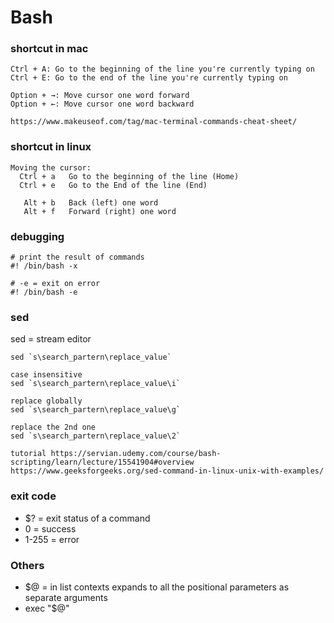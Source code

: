 # Bash

### shortcut in mac
```
Ctrl + A: Go to the beginning of the line you're currently typing on
Ctrl + E: Go to the end of the line you're currently typing on

Option + →: Move cursor one word forward
Option + ←: Move cursor one word backward

https://www.makeuseof.com/tag/mac-terminal-commands-cheat-sheet/
```
### shortcut in linux
```
Moving the cursor:
  Ctrl + a   Go to the beginning of the line (Home)
  Ctrl + e   Go to the End of the line (End)
  
   Alt + b   Back (left) one word
   Alt + f   Forward (right) one word
```

### debugging
```
# print the result of commands
#! /bin/bash -x

# -e = exit on error
#! /bin/bash -e
```

### sed
sed = stream editor
```
sed `s\search_partern\replace_value`

case insensitive
sed `s\search_partern\replace_value\i`

replace globally
sed `s\search_partern\replace_value\g`

replace the 2nd one
sed `s\search_partern\replace_value\2`

tutorial https://servian.udemy.com/course/bash-scripting/learn/lecture/15541904#overview
https://www.geeksforgeeks.org/sed-command-in-linux-unix-with-examples/
```


### exit code
- $? = exit status of a command
- 0 = success
- 1-255 = error

### Others
- $@ =  in list contexts expands to all the positional parameters as separate arguments
- exec "$@"
